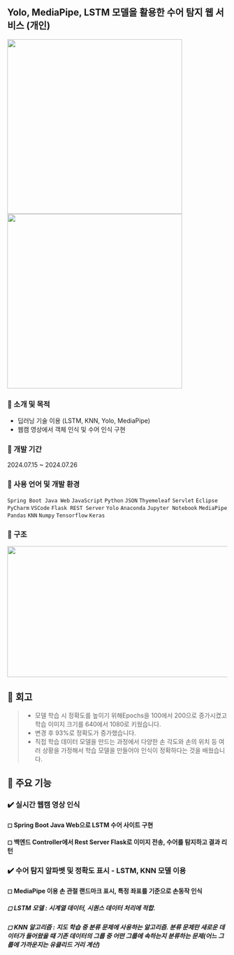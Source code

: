 ## Yolo, MediaPipe, LSTM 모델을 활용한 수어 탐지 웹 서비스 (개인)
<img src="https://github.com/user-attachments/assets/ba3c42a8-c430-46db-bec6-2a348fde3e06"  width="400" height="400">
<img src="https://github.com/user-attachments/assets/d8f96ac2-34e4-4d66-997c-6c5dbcb4b519"  width="400" height="400">

### 🔎 소개 및 목적
- 딥러닝 기술 이용 (LSTM, KNN, Yolo, MediaPipe)
- 웹캠 영상에서 객체 인식 및 수어 인식 구현
### 🔎 개발 기간
2024.07.15 ~ 2024.07.26
### 🔎 사용 언어 및 개발 환경
`Spring Boot Java Web` `JavaScript` `Python` `JSON` `Thyemeleaf` `Servlet` `Eclipse` `PyCharm` `VSCode` `Flask REST Server` `Yolo` `Anaconda` `Jupyter Notebook` `MediaPipe` `Pandas` `KNN` `Numpy` `Tensorflow` `Keras`
### 🔎 구조
<img src="https://github.com/user-attachments/assets/d4585cf5-5a25-4d21-820e-92d2f16f611d"  width="800" height="300">

## 🔎 회고
> - 모델 학습 시 정확도를 높이기 위해Epochs을 100에서 200으로 증가시켰고 학습 이미지 크기를 640에서 1080로 키웠습니다.
> - 변경 후 93%로 정확도가 증가했습니다.
> - 직접 학습 데이터 모델을 만드는 과정에서 다양한 손 각도와 손의 위치 등 여러 상황을 가정해서 학습 모델을 만들어야 인식이 정확하다는 것을 배웠습니다.

## 🔎 주요 기능
### ✔️ 실시간 웹캠 영상 인식
####  ◻   Spring Boot Java Web으로 LSTM 수어 사이트 구현
####  ◻   백엔드 Controller에서 Rest Server Flask로 이미지 전송, 수어를 탐지하고 결과 리턴

### ✔️ 수어 탐지 알파벳 및 정확도 표시 - LSTM, KNN 모델 이용
####   ◻   MediaPipe 이용 손 관절 랜드마크 표시, 특정 좌표를 기준으로 손동작 인식
#####  ◻   LSTM 모델 : 시계열 데이터, 시퀀스 데이터 처리에 적합.
#####  ◻   KNN 알고리즘 : 지도 학습 중 분류 문제에 사용하는 알고리즘. 분류 문제란 새로운 데이터가 들어왔을 때 기존 데이터의 그룹 중 어떤 그룹에 속하는지 분류하는 문제(어느 그룹에 가까운지는 유클리드 거리 계산)
